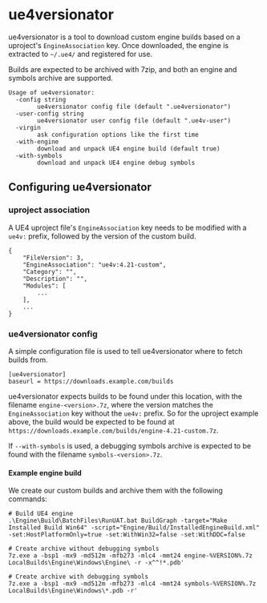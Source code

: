 # ue4versionator

ue4versionator is a tool to download custom engine builds based on a uproject's
`EngineAssociation` key. Once downloaded, the engine is extracted to `~/.ue4/`
and registered for use.

Builds are expected to be archived with 7zip, and both an engine and symbols
archive are supported.

```
Usage of ue4versionator:
  -config string
        ue4versionator config file (default ".ue4versionator")
  -user-config string
        ue4versionator user config file (default ".ue4v-user")
  -virgin
        ask configuration options like the first time
  -with-engine
        download and unpack UE4 engine build (default true)
  -with-symbols
        download and unpack UE4 engine debug symbols
```

## Configuring ue4versionator

### uproject association

A UE4 uproject file's `EngineAssociation` key needs to be modified with a
`ue4v:` prefix, followed by the version of the custom build.

```
{
    "FileVersion": 3,
    "EngineAssociation": "ue4v:4.21-custom",
    "Category": "",
    "Description": "",
    "Modules": [
        ...
    ],
    ...
}
```

### ue4versionator config

A simple configuration file is used to tell ue4versionator where to fetch builds
from.

```
[ue4versionator]
baseurl = https://downloads.example.com/builds
```

ue4versionator expects builds to be found under this location, with the
filename `engine-<version>.7z`, where the version matches the
`EngineAssociation` key without the `ue4v:` prefix. So for the
uproject example above, the build would be expected to be found at
`https://downloads.example.com/builds/engine-4.21-custom.7z`.

If `--with-symbols` is used, a debugging symbols archive is expected to be
found with the filename `symbols-<version>.7z`.

#### Example engine build
We create our custom builds and archive them with the following commands:

```
# Build UE4 engine
.\Engine\Build\BatchFiles\RunUAT.bat BuildGraph -target="Make Installed Build Win64" -script="Engine/Build/InstalledEngineBuild.xml" -set:HostPlatformOnly=true -set:WithWin32=false -set:WithDDC=false

# Create archive without debugging symbols
7z.exe a -bsp1 -mx9 -md512m -mfb273 -mlc4 -mmt24 engine-%VERSION%.7z LocalBuilds\Engine\Windows\Engine\ -r -x^^!*.pdb'

# Create archive with debugging symbols
7z.exe a -bsp1 -mx9 -md512m -mfb273 -mlc4 -mmt24 symbols-%VERSION%.7z LocalBuilds\Engine\Windows\*.pdb -r'
```
